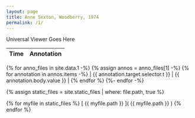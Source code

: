 ```yaml
---
layout: page
title: Anne Sexton, Woodberry, 1974
permalink: /1/
---
```


Universal Viewer Goes Here

| Time                  | Annotation |
| --------------------- | ---------- |
{% for anno_files in site.data.1 -%}
	{% assign annos = anno_files[1] -%}
	{% for annotation in annos.items -%}
		| {{ annotation.target.selector.t }} | {{ annotation.body.value }} |
	{% endfor %}
 {%- endfor -%}

{% assign static_files = site.static_files | where: file.path, true %}

{% for myfile in static_files %}
  [ {{ myfile.path }} ]( {{ myfile.path }} )
{% endfor %}

